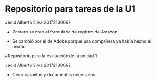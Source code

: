 # Repositorio para tareas de la U1

Jecid Alberto Silva 
20172130062

- Primero se creó el formulario de registro de Amazon.

- Se cambió por el de Adobe porque una compañera ya había hecho el mismo


#Repositorio para la evaluación de la unidad 1

Jecid Alberto Silva 
20172130062

- Crear carpetas y documentos necesarios